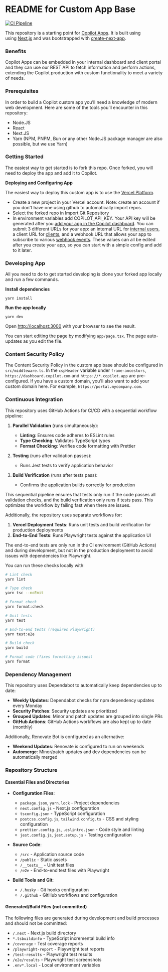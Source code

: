 # README for Custom App Base

[![CI Pipeline](https://github.com/DillonOLeary/custom-app-base/actions/workflows/main-ci-pipeline.yml/badge.svg)](https://github.com/DillonOLeary/custom-app-base/actions/workflows/main-ci-pipeline.yml)

This repository is a starting point for [Copilot Apps](https://www.copilot.com/apps). It is built using using [Next.js](https://nextjs.org/) and was bootstrapped with [create-next-app](https://nextjs.org/docs/pages/api-reference/create-next-app).

### Benefits

Copilot Apps can be embedded in your internal dashboard and client portal and they can use our REST API to fetch information and perform actions, extending the Copilot production with custom functionality to meet a variety of needs.

### Prerequisites

In order to build a Copilot custom app you’ll need a knowledge of modern web development. Here are some of the tools you’ll encounter in this repository:

- Node.JS
- React
- Next.JS
- Yarn (NPM, PNPM, Bun or any other Node.JS package manager are also possible, but we use Yarn)

### Getting Started

The easiest way to get started is to fork this repo. Once forked, you will need to deploy the app and add it to Copilot.

**Deploying and Configuring App**

The easiest way to deploy this custom app is to use the [Vercel Platform](https://vercel.com/new?utm_medium=default-template&filter=next.js&utm_source=create-next-app&utm_campaign=create-next-app-readme).

- Create a new project in your Vercel account. Note: create an account if you don't have one using github to automatically import repos.
- Select the forked repo in Import Git Repository
- In environment variables add COPILOT_API_KEY. Your API key will be generated after you [add your app in the Copilot dashboard](https://dashboard.copilot.com/app-setup/setup?moduleType=extension&moduleId=new&preset=custom&appId=). You can submit 3 different URLs for your app: an internal URL for [internal users](https://docs.copilot.com/reference/internal-users), a client URL for [clients](https://docs.copilot.com/reference/clients), and a webhook URL that allows your app to subscribe to various [webhook events](https://docs.copilot.com/reference/webhooks-events). These values can all be edited after you create your app, so you can start with a simple config and add to it later.

### **Developing App**

All you need to do to get started developing is clone your forked app locally and run a few commands.

**Install dependencies**

```tsx
yarn install
```

**Run the app locally**

```
yarn dev
```

Open [http://localhost:3000](http://localhost:3000/) with your browser to see the result.

You can start editing the page by modifying `app/page.tsx`. The page auto-updates as you edit the file.

### Content Security Policy

The Content Security Policy in the custom app base should be configured in `src/middleware.ts`. In the `cspHeader` variable under `frame-ancestors`, `https://dashboard.copilot.com` and `https://*.copilot.app` are pre-configured. If you have a custom domain, you'll also want to add your custom domain here. For example, `https://portal.mycompany.com`.

### Continuous Integration

This repository uses GitHub Actions for CI/CD with a sequential workflow pipeline:

1. **Parallel Validation** (runs simultaneously):

   - **Linting**: Ensures code adheres to ESLint rules
   - **Type Checking**: Validates TypeScript types
   - **Format Checking**: Verifies code formatting with Prettier

2. **Testing** (runs after validation passes):

   - Runs Jest tests to verify application behavior

3. **Build Verification** (runs after tests pass):
   - Confirms the application builds correctly for production

This sequential pipeline ensures that tests only run if the code passes all validation checks, and the build verification only runs if tests pass. This optimizes the workflow by failing fast when there are issues.

Additionally, the repository uses separate workflows for:

1. **Vercel Deployment Tests**: Runs unit tests and build verification for production deployments
2. **End-to-End Tests**: Runs Playwright tests against the application UI

The end-to-end tests are only run in the CI environment (GitHub Actions) and during development, but not in the production deployment to avoid issues with dependencies like Playwright.

You can run these checks locally with:

```bash
# Lint check
yarn lint

# Type check
yarn tsc --noEmit

# Format check
yarn format:check

# Unit tests
yarn test

# End-to-end tests (requires Playwright)
yarn test:e2e

# Build check
yarn build

# Format code (fixes formatting issues)
yarn format
```

### Dependency Management

This repository uses Dependabot to automatically keep dependencies up to date:

- **Weekly Updates**: Dependabot checks for npm dependency updates every Monday
- **Security Patches**: Security updates are prioritized
- **Grouped Updates**: Minor and patch updates are grouped into single PRs
- **GitHub Actions**: GitHub Actions workflows are also kept up to date (monthly)

Additionally, Renovate Bot is configured as an alternative:

- **Weekend Updates**: Renovate is configured to run on weekends
- **Automerge**: Minor/patch updates and dev dependencies can be automatically merged

### Repository Structure

#### Essential Files and Directories

- **Configuration Files**:

  - `package.json`, `yarn.lock` - Project dependencies
  - `next.config.js` - Next.js configuration
  - `tsconfig.json` - TypeScript configuration
  - `postcss.config.js`, `tailwind.config.ts` - CSS and styling configuration
  - `prettier.config.js`, `.eslintrc.json` - Code style and linting
  - `jest.config.js`, `jest.setup.js` - Testing configuration

- **Source Code**:

  - `/src` - Application source code
  - `/public` - Static assets
  - `/__tests__` - Unit test files
  - `/e2e` - End-to-end test files with Playwright

- **Build Tools and Git**:
  - `/.husky` - Git hooks configuration
  - `/.github` - GitHub workflows and configuration

#### Generated/Build Files (not committed)

The following files are generated during development and build processes and should not be committed:

- `/.next` - Next.js build directory
- `*.tsbuildinfo` - TypeScript incremental build info
- `/coverage` - Test coverage reports
- `/playwright-report` - Playwright test reports
- `/test-results` - Playwright test results
- `/e2e/results` - Playwright test screenshots
- `.env*.local` - Local environment variables
